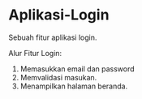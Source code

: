 # Aplikasi-Login
Sebuah fitur aplikasi login.

Alur Fitur Login:
1. Memasukkan email dan password
2. Memvalidasi masukan.
3. Menampilkan halaman beranda.
